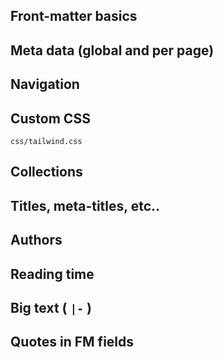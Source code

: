 ## Front-matter basics

## Meta data (global and per page)

## Navigation

## Custom CSS

`css/tailwind.css`

## Collections

## Titles, meta-titles, etc..

## Authors

## Reading time

## Big text ( `|-` )

## Quotes in FM fields